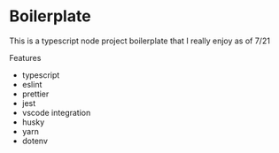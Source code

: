 # Boilerplate

This is a typescript node project boilerplate that I really enjoy as of 7/21

Features

- typescript
- eslint
- prettier
- jest
- vscode integration
- husky
- yarn
- dotenv
